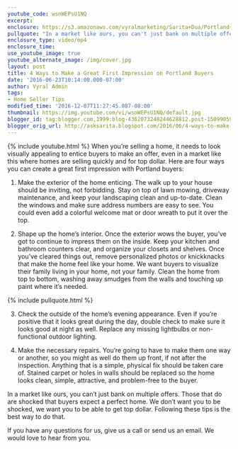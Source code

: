 ```yaml
---
youtube_code: wsnWEPsU1NQ
excerpt:
enclosure: https://s3.amazonaws.com/vyralmarketing/Sarita+Dua/Portland+Real+Estate+Agent-+Preparation+is+key+when+selling.mp4
pullquote: "In a market like ours, you can't just bank on multiple offers."
enclosure_type: video/mp4
enclosure_time:
use_youtube_image: true
youtube_alternate_image: /img/cover.jpg
layout: post
title: 4 Ways to Make a Great First Impression on Portland Buyers
date: '2016-06-23T10:14:00.000-07:00'
author: Vyral Admin
tags:
- Home Seller Tips
modified_time: '2016-12-07T11:27:45.087-08:00'
thumbnail: https://img.youtube.com/vi/wsnWEPsU1NQ/default.jpg
blogger_id: tag:blogger.com,1999:blog-4362073248244628812.post-1509905909622778853
blogger_orig_url: http://asksarita.blogspot.com/2016/06/4-ways-to-make-great-first-impression.html
---
```

{% include youtube.html %}
When you’re selling a home, it needs to look visually appealing to entice buyers to make an offer, even in a market like this where homes are selling quickly and for top dollar. Here are four ways you can create a great first impression with Portland buyers:

1. Make the exterior of the home enticing. The walk up to your house should be inviting, not forbidding. Stay on top of lawn mowing, driveway maintenance, and keep your landscaping clean and up-to-date. Clean the windows and make sure address numbers are easy to see. You could even add a colorful welcome mat or door wreath to put it over the top.

2. Shape up the home’s interior. Once the exterior wows the buyer, you’ve got to continue to impress them on the inside. Keep your kitchen and bathroom counters clear, and organize your closets and shelves. Once you’ve cleared things out, remove personalized photos or knickknacks that make the home feel like your home. We want buyers to visualize their family living in your home, not your family. Clean the home from top to bottom, washing away smudges from the walls and touching up paint where it’s needed.

{% include pullquote.html %}

3. Check the outside of the home’s evening appearance. Even if you’re positive that it looks great during the day, double check to make sure it looks good at night as well. Replace any missing lightbulbs or non-functional outdoor lighting.

4. Make the necessary repairs. You’re going to have to make them one way or another, so you might as well do them up front, if not after the inspection. Anything that is a simple, physical fix should be taken care of. Stained carpet or holes in walls should be replaced so the home looks clean, simple, attractive, and problem-free to the buyer.

In a market like ours, you can’t just bank on multiple offers. Those that do are shocked that buyers expect a perfect home. We don’t want you to be shocked, we want you to be able to get top dollar. Following these tips is the best way to do that.

If you have any questions for us, give us a call or send us an email. We would love to hear from you.

